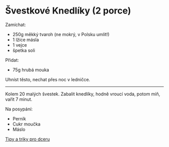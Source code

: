 # Švestkové Knedlíky (2 porce)

Zamíchat:

* 250g měkký tvaroh (ne mokrý, v Polsku umlít!)
* 1 lžíce másla
* 1 vejce
* špetka soli

Přidat:

* 75g hrubá mouka

Uhníst těsto, nechat přes noc v ledničce.

---

Kolem 20 malých švestek. Zabalit knedlíky, hodně vroucí voda, potom míň, vařit 7 minut.

Na posypání:

* Perník
* Cukr moučka
* Máslo

[Tipy a triky pro dceru](https://www.kucharkaprodceru.cz/ovocne-knedliky-tvarohove/)
